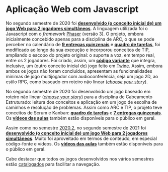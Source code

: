 # Aplicação Web com Javascript

No segundo semestre de 2020 foi [**desenvolvido (o conceito inicial de) um jogo Web para 2 jogadores simultâneos**](https://github.com/boidacarapreta/arc20202/). A linguagem utilizada foi o Javascript com o _framework_ [Phaser](https://phaser.io/) (versão 3). O projeto, embora inicialmente concebido apenas para a disciplina de ARC, o que se pode perceber no calendário de [**9 entregas quinzenais**](https://github.com/boidacarapreta/arc20202/milestones?direction=asc\&sort=due\_date) e [**quadro de tarefas**](https://github.com/boidacarapreta/arc20202/projects/1?fullscreen=true), foi modificado ao longo da sua execução e incorporou conceitos de TIP, ampliando o escopo do projeto original: o suporte a voz, em tempo real, entre os 2 jogadores. Foi criado, assim, um [**código variante**](https://github.com/boidacarapreta/arc20202/tree/tip) que integra, inclusive, um (outro conceito inicial de) jogo feito em [Twine](https://twinery.org/). Assim, embora ambos os jogos não foram concluídos, apresentam as funcionalidades mínimas de jogo multijogador com audioconferência, seja um jogo 2D, ao estilo RPG, como baseado em roteiro não linear ([_choose your story_](https://chooseyourstory.com/)).

No segundo semestre de 2020 foi desenvolvido um jogo baseado em roteiro não linear ([_choose your story_](https://chooseyourstory.com/)) para a disciplina de Cabeamento Estruturado: leitura dos conceitos e aplicação em um jogo de escolha de caminhos e resolução de problemas. Assim como ARC e TIP, o projeto teve conceitos de Scrum e Kanban: [**quadro de tarefas**](https://github.com/boidacarapreta/cab20202/projects/1?fullscreen=true) e [**7 entregas quinzenais**](https://github.com/boidacarapreta/cab20202/milestones?direction=asc\&sort=due\_date\&state=open). Os [**vídeos das aulas**](https://www.youtube.com/watch?v=5A2EiefHOt0\&list=PLje9mMro7hT1Zp9Fd4UYo6quwJ4xUAvxd\&index=1) também estão disponíveis para o público em geral.

Assim como no semestre [2020.2](https://github.com/boidacarapreta/boidacarapreta.github.io/tree/a4ed5e87afbed7b96e37c862ce3ae65607eeb2a2#arc--tip-20202), no segundo semestre de 2021 foi [**desenvolvido (o conceito inicial de) um jogo Web para 2 jogadores simultâneos**](https://github.com/boidacarapreta/integrado20212/). Muito foi aproveitado em termos de conteúdo, em especial código-fonte e vídeos. Os [**vídeos das aulas**](https://www.youtube.com/watch?v=YhmVsBq2cnk\&list=PLje9mMro7hT2YXZ-tYs55bQRftDPAWDKP) também estão disponíveis para o público em geral.

Cabe destacar que todos os jogos desenvolvidos nos vários semestres estão [catalogados](https://github.com/boidacarapreta/catalogo-de-jogos#no-ifsc-c%C3%A2mpus-s%C3%A3o-jos%C3%A9) para facilitar a navegação.
